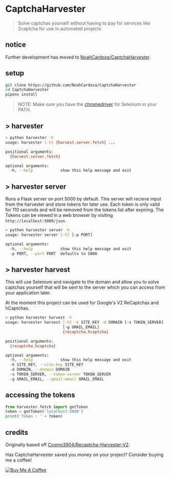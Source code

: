 # CaptchaHarvester

> Solve captchas yourself without having to pay for services like 2captcha for use in automated projects.

## notice

Further development has moved to [NoahCardoza/CaptchaHarvester](https://github.com/NoahCardoza/CaptchaHarvester).

## setup

```bash
git clone https://github.com/NoahCardoza/CaptchaHarvester
cd CaptchaHarvester
pipenv install
```

> NOTE: Make sure you have the [chromedriver](https://sites.google.com/a/chromium.org/chromedriver/downloads) for Selenium in your PATH.

## > harvester

```bash
> python harvester -h
usage: harvester [-h] {harvest,server,fetch} ...

positional arguments:
  {harvest,server,fetch}

optional arguments:
  -h, --help            show this help message and exit
```

## > harvester server

Runs a Flask server on port 5000 by default. This server will recieve input from the harvester and store tokens for later use. Each token is only valid for 110 seconds and will be removed from the tokens list after expiring. The Tokens can be viewed in a web browser by visiting `http://localhost:5000/json`.

```bash
> python harvester server -h
usage: harvester server [-h] [-p PORT]

optional arguments:
  -h, --help            show this help message and exit
  -p PORT, --port PORT  defaults to 5000
```

## > harvester harvest

This will use Selenium and navigate to the domain and allow you to solve captchas yourself that will be sent to the server which you can access from your application later.

At the moment this project can be used for Google's V2 ReCaptchas and hCaptchas.

```bash
> python harvester harvest -h
usage: harvester harvest [-h] -k SITE_KEY -d DOMAIN [-s TOKEN_SERVER]
                         [-g GMAIL_EMAIL]
                         {recaptcha,hcaptcha}

positional arguments:
  {recaptcha,hcaptcha}

optional arguments:
  -h, --help            show this help message and exit
  -k SITE_KEY, --site-key SITE_KEY
  -d DOMAIN, --domain DOMAIN
  -s TOKEN_SERVER, --token-server TOKEN_SERVER
  -g GMAIL_EMAIL, --gmail-email GMAIL_EMAIL
```

## accessing the tokens

```python
from harvester.fetch import getToken
token = getToken('localhost:5000')
print('Token : ' + token)
```

## credits

Originally based off [Cosmo3904/Recaptcha-Harvester-V2](https://github.com/Cosmo3904/Recaptcha-Harvester-V2).

Has CaptchaHarvester saved you money on your project? Consider buying me a coffee!

  [![Buy Me A Coffee](https://www.buymeacoffee.com/assets/img/custom_images/orange_img.png)](https://www.buymeacoffee.com/noahcardoza)

